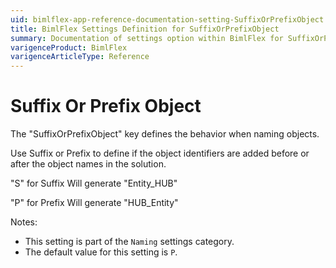 ```yaml
---
uid: bimlflex-app-reference-documentation-setting-SuffixOrPrefixObject
title: BimlFlex Settings Definition for SuffixOrPrefixObject
summary: Documentation of settings option within BimlFlex for SuffixOrPrefixObject
varigenceProduct: BimlFlex
varigenceArticleType: Reference
---
```


# Suffix Or Prefix Object

The "SuffixOrPrefixObject" key defines the behavior when naming objects.

Use Suffix or Prefix to define if the object identifiers are added before or after the object names in the solution.

"S" for Suffix Will generate "Entity_HUB"

"P" for Prefix Will generate "HUB_Entity"

Notes:
* This setting is part of the `Naming` settings category.
* The default value for this setting is `P`.